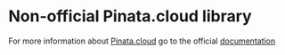 # Non-official Pinata.cloud library

For more information about [Pinata.cloud](pinata.cloud) go to the official [documentation](https://pinata.cloud/documentation#GettingStarted)
